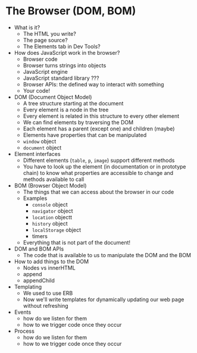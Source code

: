 # The Browser (DOM, BOM)
* What is it?
  * The HTML you write?
  * The page source?
  * The Elements tab in Dev Tools?
* How does JavaScript work in the browser?
  * Browser code
  * Browser turns strings into objects
  * JavaScript engine
  * JavaScript standard library ???
  * Browser APIs: the defined way to interact with something
  * Your code!
* DOM (Document Object Model)
  * A tree structure starting at the document
  * Every element is a node in the tree
  * Every element is related in this structure to every other element
  * We can find elements by traversing the DOM
  * Each element has a parent (except one) and children (maybe)
  * Elements have properties that can be manipulated
  * `window` object
  * `document` object
* Element interfaces
  * Different elements (`table`, `p`, `image`) support different methods
  * You have to look up the element (in documentation or in prototype chain) to know what properties are accessible to change and methods available to call
* BOM (Browser Object Model)
  * The things that we can access about the browser in our code
  * Examples
    * `console` object
    * `navigator` object
    * `location` objectt
    * `history` object
    * `localStorage` object
    * timers
  * Everything that is not part of the document!
* DOM and BOM APIs
  * The code that is available to us to manipulate the DOM and the BOM
* How to add things to the DOM
  * Nodes vs innerHTML
  * append
  * appendChild
* Templating
  * We used to use ERB
  * Now we'll write templates for dynamically updating our web page without refreshing
* Events
  * how do we listen for them
  * how to we trigger code once they occur
* Process
  * how do we listen for them
  * how to we trigger code once they occur
